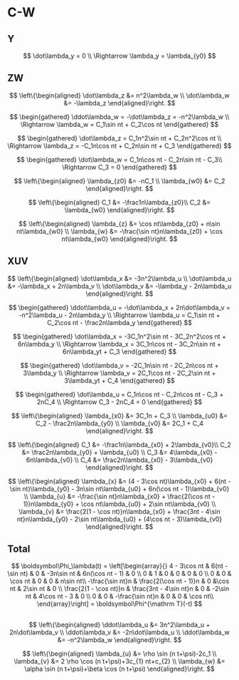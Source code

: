 # C-W



## Y

$$
\dot\lambda_y = 0 \\
\Rightarrow \lambda_y = \lambda_{y0}
$$

## ZW

$$
\left\{\begin{aligned}
	\dot\lambda_z &= n^2\lambda_w \\
	\dot\lambda_w &= -\lambda_z
\end{aligned}\right.
$$

$$
\begin{gathered}
	\ddot\lambda_w = -\dot\lambda_z = -n^2\lambda_w \\
	\Rightarrow \lambda_w = C_1\sin nt + C_2\cos nt
\end{gathered}
$$

$$
\begin{gathered}
	\dot\lambda_z = C_1n^2\sin nt + C_2n^2\cos nt \\
	\Rightarrow \lambda_z = -C_1n\cos nt + C_2n\sin nt + C_3
\end{gathered}
$$

$$
\begin{gathered}
	\dot\lambda_w = C_1n\cos nt - C_2n\sin nt - C_3\\
	\Rightarrow C_3 = 0
\end{gathered}
$$

$$
\left\{\begin{aligned}
	\lambda_{z0} &= -nC_1 \\
	\lambda_{w0} &= C_2
\end{aligned}\right.
$$

$$
\left\{\begin{aligned}
	C_1 &= -\frac1n\lambda_{z0}\\
    C_2 &= \lambda_{w0}
\end{aligned}\right.
$$

$$
\left\{\begin{aligned}
	\lambda_{z} &= \cos nt\lambda_{z0} + n\sin nt\lambda_{w0} \\
	\lambda_{w} &= -\frac{\sin nt}n\lambda_{z0} + \cos nt\lambda_{w0}
\end{aligned}\right.
$$

## XUV

$$
\left\{\begin{aligned}
	\dot\lambda_x &= -3n^2\lambda_u \\
	\dot\lambda_u &= -\lambda_x + 2n\lambda_v \\
	\dot\lambda_v &= -\lambda_y - 2n\lambda_u
\end{aligned}\right.
$$

$$
\begin{gathered}
	\ddot\lambda_u = -\dot\lambda_x + 2n\dot\lambda_v = -n^2\lambda_u - 2n\lambda_y \\
	\Rightarrow \lambda_u = C_1\sin nt + C_2\cos nt - \frac2n\lambda_y
\end{gathered}
$$

$$
\begin{gathered}
	\dot\lambda_x = -3C_1n^2\sin nt - 3C_2n^2\cos nt + 6n\lambda_y \\
	\Rightarrow \lambda_x = 3C_1n\cos nt - 3C_2n\sin nt + 6n\lambda_yt + C_3
\end{gathered}
$$

$$
\begin{gathered}
	\dot\lambda_v = -2C_1n\sin nt - 2C_2n\cos nt + 3\lambda_y \\
	\Rightarrow \lambda_v = 2C_1\cos nt - 2C_2\sin nt + 3\lambda_yt + C_4
\end{gathered}
$$

$$
\begin{gathered}
	\dot\lambda_u = C_1n\cos nt - C_2n\cos nt - C_3 + 2nC_4 \\
	\Rightarrow C_3 - 2nC_4 = 0
\end{gathered}
$$

$$
\left\{\begin{aligned}
	\lambda_{x0} &= 3C_1n + C_3 \\
	\lambda_{u0} &= C_2 - \frac2n\lambda_{y0} \\
	\lambda_{v0} &= 2C_1 + C_4
\end{aligned}\right.
$$

$$
\left\{\begin{aligned}
	C_1 &= -\frac1n\lambda_{x0} + 2\lambda_{v0}\\
    C_2 &= \frac2n\lambda_{y0} + \lambda_{u0} \\
    C_3 &= 4\lambda_{x0} - 6n\lambda_{v0} \\
    C_4 &= \frac2n\lambda_{x0} - 3\lambda_{v0}
\end{aligned}\right.
$$

$$
\left\{\begin{aligned}
	\lambda_{x} &= (4 - 3\cos nt)\lambda_{x0} + 6(nt - \sin nt)\lambda_{y0} - 3n\sin nt\lambda_{u0} + 6n(\cos nt - 1)\lambda_{v0} \\
	\lambda_{u} &= -\frac{\sin nt}n\lambda_{x0} + \frac{2(\cos nt - 1)}n\lambda_{y0} + \cos nt\lambda_{u0} + 2\sin nt\lambda_{v0} \\
	\lambda_{v} &= \frac{2(1 - \cos nt)}n\lambda_{x0} + \frac{3nt - 4\sin nt}n\lambda_{y0} - 2\sin nt\lambda_{u0} + (4\cos nt - 3)\lambda_{v0}
\end{aligned}\right.
$$

## Total

$$
\boldsymbol\Phi_\lambda(t) = 
\left[\begin{array}{}
4 - 3\cos nt & 6(nt - \sin nt) & 0 & -3n\sin nt & 6n(\cos nt - 1) & 0 \\
0 & 1 & 0 & 0 & 0 & 0 \\
0 & 0 & \cos nt & 0 & 0 & n\sin nt\\
-\frac{\sin nt}n & \frac{2(\cos nt - 1)}n & 0 &\cos nt  & 2\sin nt & 0 \\
\frac{2(1 - \cos nt)}n & \frac{3nt - 4\sin nt}n & 0 & -2\sin nt & 4\cos nt - 3 & 0 \\
0 & 0 & -\frac{\sin nt}n & 0 & 0 & \cos nt\\
\end{array}\right]
= \boldsymbol\Phi^{\mathrm T}(-t)
$$

## 

$$
\left\{\begin{aligned}
	\ddot\lambda_u &= 3n^2\lambda_u + 2n\dot\lambda_v \\
	\ddot\lambda_v &= -2n\dot\lambda_u \\
	\ddot\lambda_w &= -n^2\lambda_w
\end{aligned}\right.
$$

$$
\left\{\begin{aligned}
	\lambda_{u} &= \rho \sin (n t+\psi)-2c_1 \\
	\lambda_{v} &= 2 \rho \cos (n t+\psi)+3c_{1} nt+c_{2} \\
	\lambda_{w} &= \alpha \sin (n t+\psi)+\beta \cos (n t+\psi)
\end{aligned}\right.
$$

